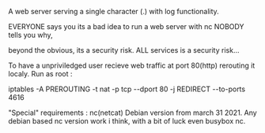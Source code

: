 A web server serving a single character (.) with log functionality.

EVERYONE says you its a bad idea to run a web server with nc NOBODY tells you why,

beyond the obvious, its a security risk. ALL services is a security risk...

To have a unpriviledged user recieve web traffic at port 80(http) rerouting it localy. Run as root :

iptables -A PREROUTING -t nat -p tcp --dport 80 -j REDIRECT --to-ports 4616

"Special" requirements : nc(netcat) Debian version from march 31 2021.
Any debian based nc version work i think, with a bit of luck even busybox nc.

